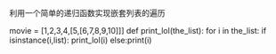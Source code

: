 利用一个简单的递归函数实现嵌套列表的遍历

movie = [1,2,3,4,[5,[6,7,8,9,10]]]
def print_lol(the_list):
    for i in the_list:
        if isinstance(i,list):
            print_lol(i)
        else:print(i)
